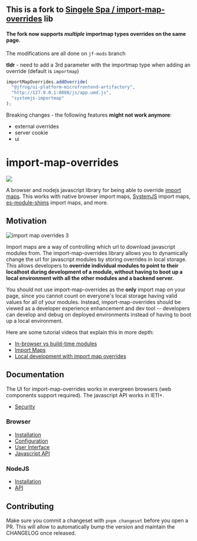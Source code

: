## This is a fork to [Singele Spa / import-map-overrides](https://github.com/single-spa/import-map-overrides) lib

#### The fork now supports **_multiple_ importmap types overrides** on the same page.

The modifications are all done on `jf-mods` branch

**tldr** - need to add a 3rd parameter with the importmap type when adding an override (default is `importmap`)

```javascript
importMapOverrides.addOverride(
  "@jfrog/ui-platform-microfrontend-artifactory",
  "http://127.0.0.1:8088/js/app.umd.js",
  "systemjs-importmap"
);
```

Breaking changes - the following features **might not work anymore**:

- external overrides
- server cookie
- ui

#

# import-map-overrides

[![](https://data.jsdelivr.com/v1/package/npm/import-map-overrides/badge)](https://www.jsdelivr.com/package/npm/import-map-overrides)

A browser and nodejs javascript library for being able to override [import maps](https://github.com/WICG/import-maps). This works
with native browser import maps, [SystemJS](https://github.com/systemjs/systemjs) import maps, [es-module-shims](https://github.com/guybedford/es-module-shims) import maps, and more.

## Motivation

![import map overrides 3](https://user-images.githubusercontent.com/5524384/77237035-07476600-6b8a-11ea-9041-8b70f633d5d0.gif)

Import maps are a way of controlling which url to download javascript modules from. The import-map-overrides library allows you
to dynamically change the url for javascript modules by storing overrides in local storage. This allows developers to **override individual modules to point to their localhost during development of a module, without having to boot up a local environment with all the other modules and a backend server.**

You should not use import-map-overrides as the **only** import map on your page, since you cannot count on everyone's local storage having
valid values for all of your modules. Instead, import-map-overrides should be viewed as a developer experience enhancement and dev tool --
developers can develop and debug on deployed environments instead of having to boot up a local environment.

Here are some tutorial videos that explain this in more depth:

- [In-browser vs build-time modules](https://www.youtube.com/watch?v=Jxqiu6pdMSU&list=PLLUD8RtHvsAOhtHnyGx57EYXoaNsxGrTU&index=2)
- [Import Maps](https://www.youtube.com/watch?v=Lfm2Ge_RUxs&list=PLLUD8RtHvsAOhtHnyGx57EYXoaNsxGrTU&index=3)
- [Local development with import map overrides](https://www.youtube.com/watch?v=vjjcuIxqIzY&list=PLLUD8RtHvsAOhtHnyGx57EYXoaNsxGrTU&index=4)

## Documentation

The UI for import-map-overrides works in evergreen browsers (web components support required). The javascript API works in IE11+.

- [Security](/docs/security.md)

### Browser

- [Installation](/docs/installation.md#browser)
- [Configuration](/docs/configuration.md)
- [User Interface](/docs/ui.md)
- [Javascript API](/docs/api.md#browser)

### NodeJS

- [Installation](/docs/installation.md#node)
- [API](/docs/api.md#node)

## Contributing

Make sure you commit a changeset with `pnpm changeset` before you open a PR.
This will allow to automatically bump the version and maintain the CHANGELOG
once released.
